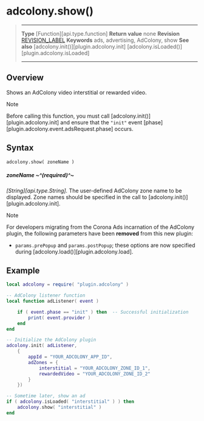 # adcolony.show()

> --------------------- ------------------------------------------------------------------------------------------
> __Type__              [Function][api.type.function]
> __Return value__		none
> __Revision__          [REVISION_LABEL](REVISION_URL)
> __Keywords__          ads, advertising, AdColony, show
> __See also__			[adcolony.init()][plugin.adcolony.init]
>						[adcolony.isLoaded()][plugin.adcolony.isLoaded]
> --------------------- ------------------------------------------------------------------------------------------


## Overview

Shows an AdColony video interstitial or rewarded video.

<div class="guide-notebox">
<div class="notebox-title">Note</div>

Before calling this function, you must call [adcolony.init()][plugin.adcolony.init] and ensure that the `"init"` event [phase][plugin.adcolony.event.adsRequest.phase] occurs.

</div>


## Syntax

	adcolony.show( zoneName )

##### zoneName ~^(required)^~
_[String][api.type.String]._ The user-defined AdColony zone name to be displayed. Zone names should be specified in the call to [adcolony.init()][plugin.adcolony.init].

<div class="guide-notebox">
<div class="notebox-title">Note</div>

For developers migrating from the Corona Ads incarnation of the AdColony plugin, the following parameters have been __removed__ from this new plugin:

* `params.prePopup` and `params.postPopup`; these options are now specified during [adcolony.load()][plugin.adcolony.load].

</div>


## Example

``````lua
local adcolony = require( "plugin.adcolony" )

-- AdColony listener function
local function adListener( event )

	if ( event.phase == "init" ) then  -- Successful initialization
		print( event.provider )
	end
end

-- Initialize the AdColony plugin
adcolony.init( adListener,
	{
		appId = "YOUR_ADCOLONY_APP_ID",
		adZones = {
			interstitial = "YOUR_ADCOLONY_ZONE_ID_1",
			rewardedVideo = "YOUR_ADCOLONY_ZONE_ID_2"
		}
	})

-- Sometime later, show an ad
if ( adcolony.isLoaded( "interstitial" ) ) then
	adcolony.show( "interstitial" )
end
``````
